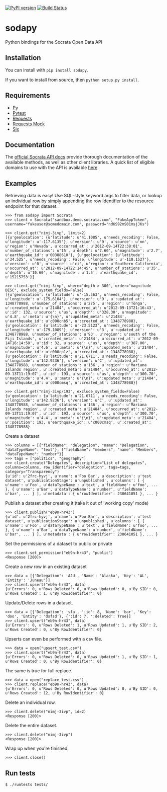 [![PyPI version](https://badge.fury.io/py/sodapy.svg)](http://badge.fury.io/py/sodapy) [![Build Status](https://travis-ci.org/xmunoz/sodapy.svg?branch=master)](https://travis-ci.org/xmunoz/sodapy)

# sodapy
Python bindings for the Socrata Open Data API

## Installation
You can install with `pip install sodapy`.

If you want to install from source, then `python setup.py install`.

## Requirements

- [Py](http://pylib.readthedocs.org/en/latest/)
- [Pytest](http://pytest.org/latest/)
- [Requests](http://docs.python-requests.org/en/latest/)
- [Requests Mock](http://requests-mock.readthedocs.org/en/latest/)
- [Six](http://six.readthedocs.org/en/latest/)

## Documentation

The [official Socrata API docs](http://dev.socrata.com/) provide thorough documentation of the available methods, as well as other client libraries. A quick list of eligible domains to use with the API is available [here](https://opendata.socrata.com/dataset/Socrata-Customer-Spotlights/6wk3-4ija).

## Examples

Retrieving data is easy! Use SQL-style keyword args to filter data, or lookup an individual row by simply appending the row identifier to the resource endpoint for that dataset.

    >>> from sodapy import Socrata
    >>> client = Socrata("sandbox.demo.socrata.com", "FakeAppToken", username="fakeuser@somedomain.com", password="ndKS92mS01msjJKs")

    >>> client.get("nimj-3ivp", limit=2)
	[{u'geolocation': {u'latitude': u'41.1085', u'needs_recoding': False, u'longitude': u'-117.6135'}, u'version': u'9', u'source': u'nn', u'region': u'Nevada', u'occurred_at': u'2012-09-14T22:38:01', u'number_of_stations': u'15', u'depth': u'7.60', u'magnitude': u'2.7', u'earthquake_id': u'00388610'}, {u'geolocation': {u'latitude': u'34.525', u'needs_recoding': False, u'longitude': u'-118.1527'}, u'version': u'0', u'source': u'ci', u'region': u'Southern California', u'occurred_at': u'2012-09-14T22:14:45', u'number_of_stations': u'35', u'depth': u'10.60', u'magnitude': u'1.5', u'earthquake_id': u'15215753'}]

	>>> client.get("nimj-3ivp", where="depth > 300", order="magnitude DESC", exclude_system_fields=False)
	[{u'geolocation': {u'latitude': u'-15.563', u'needs_recoding': False, u'longitude': u'-175.6104'}, u'version': u'9', u':updated_at': 1348778988, u'number_of_stations': u'275', u'region': u'Tonga', u':created_meta': u'21484', u'occurred_at': u'2012-09-13T21:16:43', u':id': 132, u'source': u'us', u'depth': u'328.30', u'magnitude': u'4.8', u':meta': u'{\n}', u':updated_meta': u'21484', u'earthquake_id': u'c000cnb5', u':created_at': 1348778988}, {u'geolocation': {u'latitude': u'-23.5123', u'needs_recoding': False, u'longitude': u'-179.1089'}, u'version': u'3', u':updated_at': 1348778988, u'number_of_stations': u'93', u'region': u'south of the Fiji Islands', u':created_meta': u'21484', u'occurred_at': u'2012-09-14T16:14:58', u':id': 32, u'source': u'us', u'depth': u'387.00', u'magnitude': u'4.6', u':meta': u'{\n}', u':updated_meta': u'21484', u'earthquake_id': u'c000cp1z', u':created_at': 1348778988}, {u'geolocation': {u'latitude': u'21.6711', u'needs_recoding': False, u'longitude': u'142.9236'}, u'version': u'C', u':updated_at': 1348778988, u'number_of_stations': u'136', u'region': u'Mariana Islands region', u':created_meta': u'21484', u'occurred_at': u'2012-09-13T11:19:07', u':id': 193, u'source': u'us', u'depth': u'300.70', u'magnitude': u'4.4', u':meta': u'{\n}', u':updated_meta': u'21484', u'earthquake_id': u'c000cmsq', u':created_at': 1348778988}]

    >>> client.get("nimj-3ivp/193", exclude_system_fields=False)
    {u'geolocation': {u'latitude': u'21.6711', u'needs_recoding': False, u'longitude': u'142.9236'}, u'version': u'C', u':updated_at': 1348778988, u'number_of_stations': u'136', u'region': u'Mariana Islands region', u':created_meta': u'21484', u'occurred_at': u'2012-09-13T11:19:07', u':id': 193, u'source': u'us', u'depth': u'300.70', u'magnitude': u'4.4', u':meta': u'{\n}', u':updated_meta': u'21484', u':position': 193, u'earthquake_id': u'c000cmsq', u':created_at': 1348778988}	

Create a dataset

	>>> columns = [{"fieldName": "delegation", "name": "Delegation", "dataTypeName": "text"}, {"fieldName": "members", "name": "Members", "dataTypeName": "number"}]
	>>> tags = ["politics", "geography"]
	>>> client.create("Delegates", description="List of delegates", columns=columns, row_identifier="delegation", tags=tags, category="Transparency")
	{u'id': u'2frc-hyvj', u'name': u'Foo Bar', u'description': u'test dataset', u'publicationStage': u'unpublished', u'columns': [ { u'name': u'Foo', u'dataTypeName': u'text', u'fieldName': u'foo', ... }, { u'name': u'Bar', u'dataTypeName': u'number', u'fieldName': u'bar', ... } ], u'metadata': { u'rowIdentifier': 230641051 }, ... }

Publish a dataset after creating it (take it out of 'working copy' mode)

	>>> client.publish("eb9n-hr43")
	{u'id': u'2frc-hyvj', u'name': u'Foo Bar', u'description': u'test dataset', u'publicationStage': u'unpublished', u'columns': [ { u'name': u'Foo', u'dataTypeName': u'text', u'fieldName': u'foo', ... }, { u'name': u'Bar', u'dataTypeName': u'number', u'fieldName': u'bar', ... } ], u'metadata': { u'rowIdentifier': 230641051 }, ... }

Set the permissions of a dataset to public or private

	>>> client.set_permission("eb9n-hr43", "public")
	<Response [200]>

Create a new row in an existing dataset

    >>> data = [{'Delegation': 'AJU', 'Name': 'Alaska', 'Key': 'AL', 'Entity': 'Juneau'}]
    >>> client.upsert("eb9n-hr43", data)
	{u'Errors': 0, u'Rows Deleted': 0, u'Rows Updated': 0, u'By SID': 0, u'Rows Created': 1, u'By RowIdentifier': 0}

Update/Delete rows in a dataset.

    >>> data = [{'Delegation': 'sfa', ':id': 8, 'Name': 'bar', 'Key': 'doo', 'Entity': 'dsfsd'}, {':id': 7, ':deleted': True}]
	>>> client.upsert("eb9n-hr43", data)
	{u'Errors': 0, u'Rows Deleted': 1, u'Rows Updated': 1, u'By SID': 2, u'Rows Created': 0, u'By RowIdentifier': 0}

Upserts can even be performed with a csv file.

	>>> data = open("upsert_test.csv")
	>>> client.upsert("eb9n-hr43", data)
	{u'Errors': 0, u'Rows Deleted': 0, u'Rows Updated': 1, u'By SID': 1, u'Rows Created': 0, u'By RowIdentifier': 0}

The same is true for full replace.

	>>> data = open("replace_test.csv")
	>>> client.replace("eb9n-hr43", data)
	{u'Errors': 0, u'Rows Deleted': 0, u'Rows Updated': 0, u'By SID': 0, u'Rows Created': 12, u'By RowIdentifier': 0}

Delete an individual row.

	>>> client.delete("nimj-3ivp", id=2)
	<Response [200]>

Delete the entire dataset.

	>>> client.delete("nimj-3ivp")
	<Response [200]>

Wrap up when you're finished.

	>>> client.close()

## Run tests

    $ ./runtests tests/
